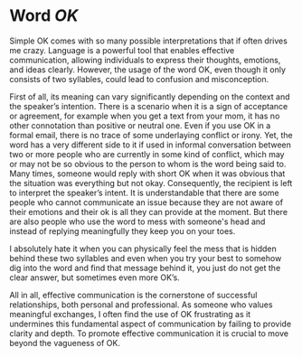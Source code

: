 # Word *OK*

Simple OK comes with so many possible interpretations that if often drives me crazy. Language is a powerful tool that enables effective communication, allowing individuals to express their thoughts, emotions, and ideas clearly. However, the usage of the word OK, even though it only consists of two syllables, could lead to confusion and misconception. 

First of all, its meaning can vary significantly depending on the context and the speaker’s intention. There is a scenario when it is a sign of acceptance or agreement, for example when you get a text from your mom, it has no other connotation than positive or neutral one. Even if you use OK in a formal email, there is no trace of some underlaying conflict or irony. 
	Yet, the word has a very different side to it if used in informal conversation between two or more people who are currently in some kind of conflict, which may or may not be so obvious to the person to whom is the word being said to.
Many times, someone would reply with short OK when it was obvious that the situation was everything but not okay. Consequently, the recipient is left to interpret the speaker’s intent. It is understandable that there are some people who cannot communicate an issue because they are not aware of their emotions and their ok is all they can provide at the moment. But there are also people who use the word to mess with someone's head and instead of replying meaningfully they keep you on your toes.

I absolutely hate it when you can physically feel the mess that is hidden behind these two syllables and even when you try your best to somehow dig into the word and find that message behind it, you just do not get the clear answer, but sometimes even more OK’s.

All in all, effective communication is the cornerstone of successful relationships, both personal and professional. As someone who values meaningful exchanges, I often find the use of OK frustrating as it undermines this fundamental aspect of communication by failing to provide clarity and depth. To promote effective communication it is crucial to move beyond the vagueness of OK. 

